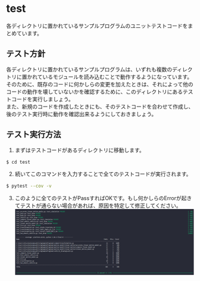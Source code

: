 # test
各ディレクトリに置かれているサンプルプログラムのユニットテストコードをまとめています。  

## テスト方針
各ディレクトリに置かれているサンプルプログラムは、いずれも複数のディレクトリに置かれているモジュールを読み込むことで動作するようになっています。そのために、既存のコードに何かしらの変更を加えたときは、それによって他のコードの動作を壊していないかを確認するために、このディレクトリにあるテストコードを実行しましょう。  
また、新規のコードを作成したときにも、そのテストコードを合わせて作成し、後のテスト実行時に動作を確認出来るようにしておきましょう。  

## テスト実行方法
1. まずはテストコードがあるディレクトリに移動します。  
```bash
$ cd test
```

2. 続いてこのコマンドを入力することで全てのテストコードが実行されます。  
```bash
$ pytest --cov -v
```

3. このように全てのテストがPassすればOKです。もし何かしらのErrorが起きてテストが通らない場合があれば、原因を特定して修正してください。  
![](/images/unit_test.png)  
